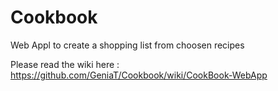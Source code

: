 # Cookbook
Web Appl to create a shopping list from choosen recipes

Please read the wiki here : https://github.com/GeniaT/Cookbook/wiki/CookBook-WebApp
